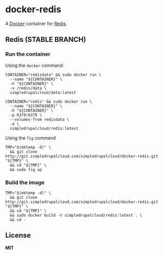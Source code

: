 # docker-redis

A [Docker](https://docker.com/) container for [Redis](http://redis.io/).

## Redis (STABLE BRANCH)

### Run the container

Using the `docker` command:

    CONTAINER="redisdata" && sudo docker run \
      --name "${CONTAINER}" \
      -h "${CONTAINER}" \
      -v /redis/data \
      simpledrupalcloud/data:latest

    CONTAINER="redis" && sudo docker run \
      --name "${CONTAINER}" \
      -h "${CONTAINER}" \
      -p 6379:6379 \
      --volumes-from redisdata \
      -d \
      simpledrupalcloud/redis:latest
      
Using the `fig` command

    TMP="$(mktemp -d)" \
      && git clone http://git.simpledrupalcloud.com/simpledrupalcloud/docker-redis.git "${TMP}" \
      && cd "${TMP}" \
      && sudo fig up

### Build the image
      
    TMP="$(mktemp -d)" \
      && git clone http://git.simpledrupalcloud.com/simpledrupalcloud/docker-redis.git "${TMP}" \
      && cd "${TMP}" \
      && sudo docker build -t simpledrupalcloud/redis:latest . \
      && cd -

## License

**MIT**
